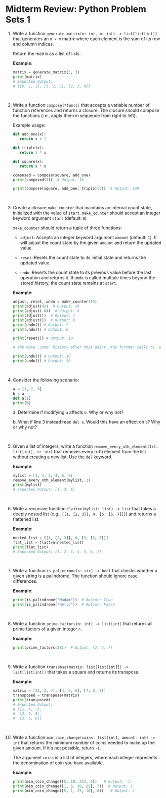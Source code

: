 # Midterm Review: Python Problem Sets 1

1. Write a function `generate_matrix(n: int, m: int) -> list[list[int]]` that generates an `n × m` matrix where each element is the sum of its row and column indices.

   Return the matrix as a list of lists.

   **Example:**

   ```python
   matrix = generate_matrix(3, 3)
   print(matrix)
   # Expected Output:
   # [[0, 1, 2], [1, 2, 3], [2, 3, 4]]
   ```

   &nbsp;

2. Write a function `compose(*funcs)` that accepts a variable number of function references and returns a closure. The closure should compose the functions (i.e., apply them in sequence from right to left).

   Example usage:

   ```python
   def add_one(x):
      return x + 1

   def triple(x):
      return 3 * x

   def square(x):
      return x * x

   composed = compose(square, add_one)
   print(composed(3))  # Output: 16

   print(compose(square, add_one, triple)(3))  # Output: 100
   ```

   &nbsp;

3. Create a closure `make_counter` that maintains an internal count state, initialized with the value of `start`. `make_counter` should accept an integer keyword argument `start` (default: `0`)

   `make_counter` should return a tuple of three functions:

   - `adjust`: Accepts an integer keyword argument `amount` (default: `1`). It will adjust the count state by the given `amount` and return the updated value.

   - `reset`: Resets the count state to its initial state and returns the updated value.

   - `undo`: Reverts the count state to its previous value before the last operation and returns it. If `undo` is called multiple times beyond the stored history, the count state remains at `start`.

   **Example:**

   ```python
   adjust, reset, undo = make_counter(10)
   print(adjust(4))  # Output: 14
   print(adjust(-8))  # Output: 6
   print(adjust())  # Output: 7
   print(adjust())  # Output: 8
   print(undo()) # Output: 7
   print(undo()) # Output: 6

   print(reset()) # Output: 10

   # (No more `undo` history after this point. Any further calls to `undo` should result in `count` simply remaining at its original value)

   print(undo()) # Output: 10
   print(undo()) # Output: 10

   ```

   &nbsp;

4. Consider the following scenario:

   ```python
   a = [1, 2, 3]
   b = a
   del a[1]
   print(b)
   ```

   a. Determine if modifying `a` affects `b`. Why or why not?

   b. What if line 3 instead read `del a`. Would this have an effect on `b`? Why or why not?

   &nbsp;

5. Given a list of integers, write a function `remove_every_nth_element(lst: list[int], n: int)` that removes every n-th element from the list without creating a new list. Use the `del` keyword.

   **Example:**

   ```python
   mylist = [1, 2, 3, 4, 5, 6]
   remove_every_nth_element(mylist, 2)
   print(mylist)
   # Expected Output: [1, 3, 5]
   ```

   &nbsp;

6. Write a recursive function `flatten(mylist: list) -> list` that takes a deeply nested list (e.g., `[[1, [2, 3]], 4, [5, [6, 7]]]`) and returns a flattened list.

   **Example:**

   ```python
   nested_list = [[1, [2, 3]], 4, [5, [6, 7]]]
   flat_list = flatten(nested_list)
   print(flat_list)
   # Expected Output: [1, 2, 3, 4, 5, 6, 7]
   ```

   &nbsp;

7. Write a function `is_palindrome(s: str) -> bool` that checks whether a given string is a palindrome. The function should ignore case differences.

   **Example:**

   ```python
   print(is_palindrome("Madam"))  # Output: True
   print(is_palindrome("Hello"))  # Output: False
   ```

   &nbsp;

8. Write a function `prime_factors(n: int) -> list[int]` that returns all prime factors of a given integer `n`.

   **Example:**

   ```python
   print(prime_factors(28))  # Output: [2, 2, 7]
   ```

   &nbsp;

9. Write a function `transpose(matrix: list[list[int]]) -> list[list[int]]` that takes a square and returns its transpose.

   **Example:**

   ```python
   matrix = [[1, 2, 3], [4, 5, 6], [7, 8, 9]]
   transposed = transpose(matrix)
   print(transposed)
   # Expected Output:
   # [[1, 4, 7],
   #  [2, 5, 8],
   #  [3, 6, 9]]
   ```

   &nbsp;

10. Write a function `min_coin_change(coins: list[int], amount: int) -> int` that returns the minimum number of coins needed to make up the given amount. If it's not possible, return `-1`.

    The argument `coins` is a list of integers, where each integer represents the denomination of coin you have available.

    **Example:**

    ```python
    print(min_coin_change([5, 10, 25], 6))   # Output: -1
    print(min_coin_change([1, 5, 10, 25], 7))  # Output: 3
    print(min_coin_change([5, 1, 25, 10], 6))   # Output: 2
    ```

    &nbsp;
